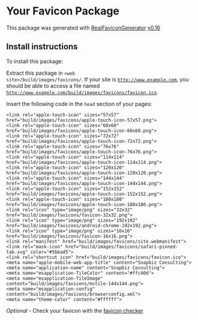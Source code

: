 # Your Favicon Package

This package was generated with [RealFaviconGenerator](https://realfavicongenerator.net/) [v0.16](https://realfavicongenerator.net/change_log#v0.16)

## Install instructions

To install this package:

Extract this package in <code>&lt;web site&gt;/build/images/favicons/</code>. If your site is <code>http://www.example.com</code>, you should be able to access a file named <code>http://www.example.com/build/images/favicons/favicon.ico</code>.

Insert the following code in the `head` section of your pages:

    <link rel="apple-touch-icon" sizes="57x57" href="build/images/favicons/apple-touch-icon-57x57.png">
    <link rel="apple-touch-icon" sizes="60x60" href="build/images/favicons/apple-touch-icon-60x60.png">
    <link rel="apple-touch-icon" sizes="72x72" href="build/images/favicons/apple-touch-icon-72x72.png">
    <link rel="apple-touch-icon" sizes="76x76" href="build/images/favicons/apple-touch-icon-76x76.png">
    <link rel="apple-touch-icon" sizes="114x114" href="build/images/favicons/apple-touch-icon-114x114.png">
    <link rel="apple-touch-icon" sizes="120x120" href="build/images/favicons/apple-touch-icon-120x120.png">
    <link rel="apple-touch-icon" sizes="144x144" href="build/images/favicons/apple-touch-icon-144x144.png">
    <link rel="apple-touch-icon" sizes="152x152" href="build/images/favicons/apple-touch-icon-152x152.png">
    <link rel="apple-touch-icon" sizes="180x180" href="build/images/favicons/apple-touch-icon-180x180.png">
    <link rel="icon" type="image/png" sizes="32x32" href="build/images/favicons/favicon-32x32.png">
    <link rel="icon" type="image/png" sizes="192x192" href="build/images/favicons/android-chrome-192x192.png">
    <link rel="icon" type="image/png" sizes="16x16" href="build/images/favicons/favicon-16x16.png">
    <link rel="manifest" href="build/images/favicons/site.webmanifest">
    <link rel="mask-icon" href="build/images/favicons/safari-pinned-tab.svg" color="#5bbad5">
    <link rel="shortcut icon" href="build/images/favicons/favicon.ico">
    <meta name="apple-mobile-web-app-title" content="Snapbiz Consulting">
    <meta name="application-name" content="Snapbiz Consulting">
    <meta name="msapplication-TileColor" content="#ffc40d">
    <meta name="msapplication-TileImage" content="build/images/favicons/mstile-144x144.png">
    <meta name="msapplication-config" content="build/images/favicons/browserconfig.xml">
    <meta name="theme-color" content="#ffffff">

*Optional* - Check your favicon with the [favicon checker](https://realfavicongenerator.net/favicon_checker)